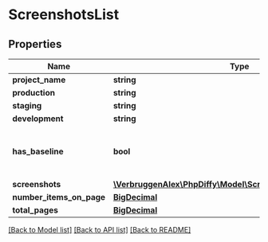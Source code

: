 # ScreenshotsList

## Properties
Name | Type | Description | Notes
------------ | ------------- | ------------- | -------------
**project_name** | **string** |  | [optional] 
**production** | **string** |  | [optional] 
**staging** | **string** |  | [optional] 
**development** | **string** |  | [optional] 
**has_baseline** | **bool** | If screenshot list contains baseline screenshot | [optional] 
**screenshots** | [**\VerbruggenAlex\PhpDiffy\Model\ScreenshotsListScreenshots[]**](ScreenshotsListScreenshots.md) |  | [optional] 
**number_items_on_page** | [**BigDecimal**](BigDecimal.md) |  | [optional] 
**total_pages** | [**BigDecimal**](BigDecimal.md) |  | [optional] 

[[Back to Model list]](../README.md#documentation-for-models) [[Back to API list]](../README.md#documentation-for-api-endpoints) [[Back to README]](../README.md)

